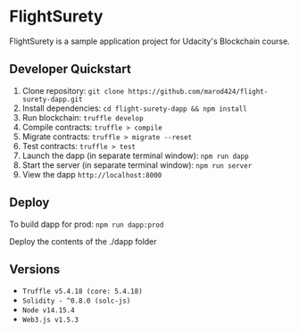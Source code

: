 # FlightSurety

FlightSurety is a sample application project for Udacity's Blockchain course.  


## Developer Quickstart

1. Clone repository: ``git clone https://github.com/marod424/flight-surety-dapp.git``
2. Install dependencies: ``cd flight-surety-dapp && npm install``
3. Run blockchain: ``truffle develop``
4. Compile contracts: ``truffle > compile``
5. Migrate contracts: ``truffle > migrate --reset``
6. Test contracts: ``truffle > test``
7. Launch the dapp (in separate terminal window): ``npm run dapp``
8. Start the server (in separate terminal window): ``npm run server``
9. View the dapp `http://localhost:8000`

## Deploy

To build dapp for prod:
`npm run dapp:prod`

Deploy the contents of the ./dapp folder

## Versions

* ``Truffle v5.4.18 (core: 5.4.18)``
* ``Solidity - ^0.8.0 (solc-js)``
* ``Node v14.15.4``
* ``Web3.js v1.5.3``